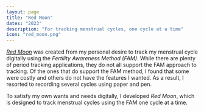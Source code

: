 ```yaml
---
layout: page
title: "Red Moon"
dates: "2023"
description: "For tracking menstrual cycles, one cycle at a time"
icon: "red_moon.png"
---
```


_[Red Moon](https://track-your-red-moon.netlify.app/)_ was created from my personal desire to track my menstrual cycle digitally using the _Fertility Awareness Method (FAM)_. While there are plenty of period tracking applications, they do not all support the FAM approach to tracking. Of the ones that do support the FAM method, I found that some were costly and others do not have the features I wanted. As a result, I resorted to recording several cycles using paper and pen.

To satisfy my own wants and needs digitally, I developed _Red Moon_, which is designed to track menstrual cycles using the FAM one cycle at a time.

